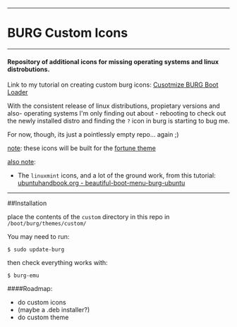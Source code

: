 -------------------
BURG Custom Icons
=================
-------------------
#### Repository of additional icons for missing operating systems and linux distrobutions.

Link to my tutorial on creating custom burg icons: [Cusotmize BURG Boot Loader](https://coombesy.wordpress.com/2015/03/16/customize-burg-boot-loader/)

With the consistent release of linux distributions, propietary versions and also- operating systems I'm only finding out about - rebooting to check out the newly installed distro and finding the `?` icon in burg is starting to bug me.

For now, though, its just a pointlessly empty repo... again ;)

<u>note</u>: these icons will be built for the [fortune theme](http://gnome-look.org/content/show.php/Fortune+-+BURG+Theme?content=128929)

<u>also note</u>:
 - The `linuxmint` icons, and a lot of the ground work, from this tutorial: [ubuntuhandbook.org - beautiful-boot-menu-burg-ubuntu](http://ubuntuhandbook.org/index.php/2014/02/beautiful-boot-menu-burg-ubuntu/)

---------------

##Installation

place the contents of the `custom` directory in this repo in `/boot/burg/themes/custom/`

You may need to run:
```
$ sudo update-burg
```

then check everything works with:
```
$ burg-emu
```

####Roadmap:
 - do custom icons
 - (maybe a .deb installer?)
 - do custom theme
